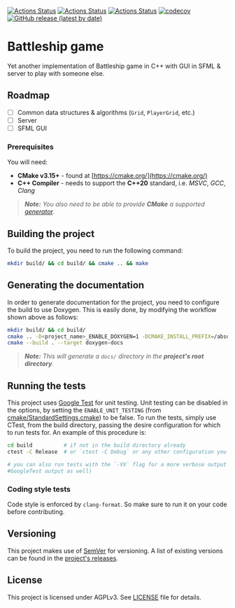 [![Actions Status](https://github.com/Logarithmus/battleship/workflows/Ubuntu/badge.svg)](https://github.com/Logarithmus/battleship/actions)
[![Actions Status](https://github.com/Logarithmus/battleship/workflows/Windows/badge.svg)](https://github.com/Logarithmus/battleship/actions)
[![Actions Status](https://github.com/Logarithmus/battleship/workflows/MacOS/badge.svg)](https://github.com/Logarithmus/battleship/actions)
[![codecov](https://codecov.io/gh/Logarithmus/battleship/branch/master/graph/badge.svg)](https://codecov.io/gh/Logarithmus/battleship)
[![GitHub release (latest by date)](https://img.shields.io/github/v/release/Logarithmus/battleship)](https://github.com/Logarithmus/battleship/releases)

# Battleship game
Yet another implementation of Battleship game in C++ with GUI in SFML & server to play with someone else.

## Roadmap
- [ ] Common data structures & algorithms (`Grid`, `PlayerGrid`, etc.)
- [ ] Server
- [ ] SFML GUI

### Prerequisites

You will need:

* **CMake v3.15+** - found at [https://cmake.org/](https://cmake.org/)
* **C++ Compiler** - needs to support the **C++20** standard, i.e. *MSVC*,
*GCC*, *Clang*

> ***Note:*** *You also need to be able to provide ***CMake*** a supported
[generator](https://cmake.org/cmake/help/latest/manual/cmake-generators.7.html).*

## Building the project

To build the project, you need to run the following command:

```bash
mkdir build/ && cd build/ && cmake .. && make
```

## Generating the documentation

In order to generate documentation for the project, you need to configure the build
to use Doxygen. This is easily done, by modifying the workflow shown above as follows:

```bash
mkdir build/ && cd build/
cmake .. -D<project_name>_ENABLE_DOXYGEN=1 -DCMAKE_INSTALL_PREFIX=/absolute/path/to/custom/install/directory
cmake --build . --target doxygen-docs
```

> ***Note:*** *This will generate a `docs/` directory in the **project's root directory**.*

## Running the tests

This project uses [Google Test](https://github.com/google/googletest/)
for unit testing. Unit testing can be disabled in the options, by setting the
`ENABLE_UNIT_TESTING` (from
[cmake/StandardSettings.cmake](cmake/StandardSettings.cmake)) to be false. To run
the tests, simply use CTest, from the build directory, passing the desire
configuration for which to run tests for. An example of this procedure is:

```bash
cd build          # if not in the build directory already
ctest -C Release  # or `ctest -C Debug` or any other configuration you wish to test

# you can also run tests with the `-VV` flag for a more verbose output (i.e.
#GoogleTest output as well)
```
### Coding style tests

Code style is enforced by `clang-format`. So make sure to run it on your code before contributing.

## Versioning

This project makes use of [SemVer](http://semver.org/) for versioning. A list of
existing versions can be found in the
[project's releases](https://github.com/filipdutescu/modern-cpp-template/releases).

## License

This project is licensed under AGPLv3. See [LICENSE](LICENSE) file for details.
